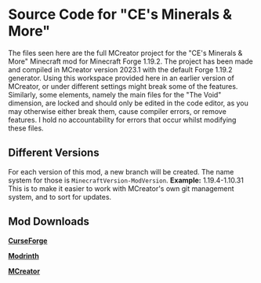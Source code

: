 # Source Code for "CE's Minerals & More"
The files seen here are the full MCreator project for the "CE's Minerals & More" Minecraft mod for Minecraft Forge 1.19.2. The project has been made and compiled in MCreator version 2023.1 with the default Forge 1.19.2 generator. Using this workspace provided here in an earlier version of MCreator, or under different settings might break some of the features. Similarly, some elements, namely the main files for the "The Void" dimension, are locked and should only be edited in the code editor, as you may otherwise either break them, cause compiler errors, or remove features. I hold no accountability for errors that occur whilst modifying these files.

## Different Versions
For each version of this mod, a new branch will be created. The name system for those is ``MinecraftVersion-ModVersion``.
**Example:** 1.19.4-1.10.31
This is to make it easier to work with MCreator's own git management system, and to sort for updates.

## Mod Downloads
**[CurseForge](https://www.curseforge.com/minecraft/mc-mods/ces-minerals-more)**

**[Modrinth](https://modrinth.com/mod/cemm)**

**[MCreator](https://mcreator.net/modification/97656/ces-minerals-more)**
